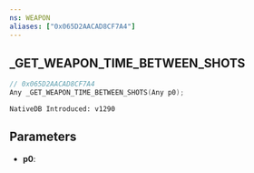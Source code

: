 ```yaml
---
ns: WEAPON
aliases: ["0x065D2AACAD8CF7A4"]
---
```

## _GET_WEAPON_TIME_BETWEEN_SHOTS

```c
// 0x065D2AACAD8CF7A4
Any _GET_WEAPON_TIME_BETWEEN_SHOTS(Any p0);
```

```
NativeDB Introduced: v1290
```

## Parameters
* **p0**:
